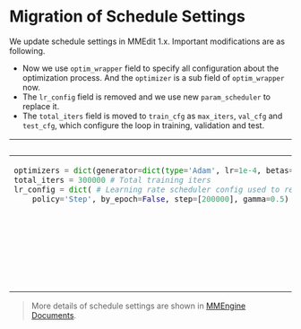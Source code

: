 # Migration of Schedule Settings

We update schedule settings in MMEdit 1.x. Important modifications are as following.

- Now we use `optim_wrapper` field to specify all configuration about the optimization process. And the `optimizer` is a sub field of `optim_wrapper` now.
- The `lr_config` field is removed and we use new `param_scheduler` to replace it.
- The `total_iters` field is moved to `train_cfg` as `max_iters`, `val_cfg` and `test_cfg`, which configure the loop in training, validation and test.

<table class="docutils">
<thead>
  <tr>
    <th> Original </th>
    <th> New </th>
<tbody>
<tr>
<td valign="top">

```python
optimizers = dict(generator=dict(type='Adam', lr=1e-4, betas=(0.9, 0.999)))  # Config used to build optimizer, support all the optimizers in PyTorch whose arguments are also the same as those in PyTorch
total_iters = 300000 # Total training iters
lr_config = dict( # Learning rate scheduler config used to register LrUpdater hook
    policy='Step', by_epoch=False, step=[200000], gamma=0.5)  # The policy of scheduler
```

</td>

<td valign="top">

```python
optim_wrapper = dict(
    dict(
        type='OptimWrapper',
        optimizer=dict(type='Adam', lr=1e-4),
    )
)  # Config used to build optimizer, support all the optimizers in PyTorch whose arguments are also the same as those in PyTorch.
param_scheduler = dict(  # Config of learning policy
    type='MultiStepLR', by_epoch=False, milestones=[200000], gamma=0.5)  # The policy of scheduler
train_cfg = dict(
    type='IterBasedTrainLoop', max_iters=300000, val_interval=5000)  # Config of train loop type
val_cfg = dict(type='ValLoop')  # The name of validation loop type
test_cfg = dict(type='TestLoop')  # The name of test loop type
```

</td>

</tr>
</thead>
</table>

> More details of schedule settings are shown in [MMEngine Documents](https://github.com/open-mmlab/mmengine/blob/1.x/docs/en/migration/migrate_param_scheduler_from_mmcv.md).
